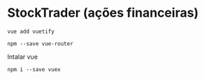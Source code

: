 # StockTrader (ações financeiras)



`vue add vuetify`





`npm --save vue-router`



Intalar vue

`npm i --save vuex`

